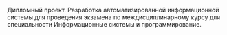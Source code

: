Дипломный проект. Разработка автоматизированной информационной системы для проведения экзамена по междисциплинарному курсу для специальности Информационные системы и программирование.
